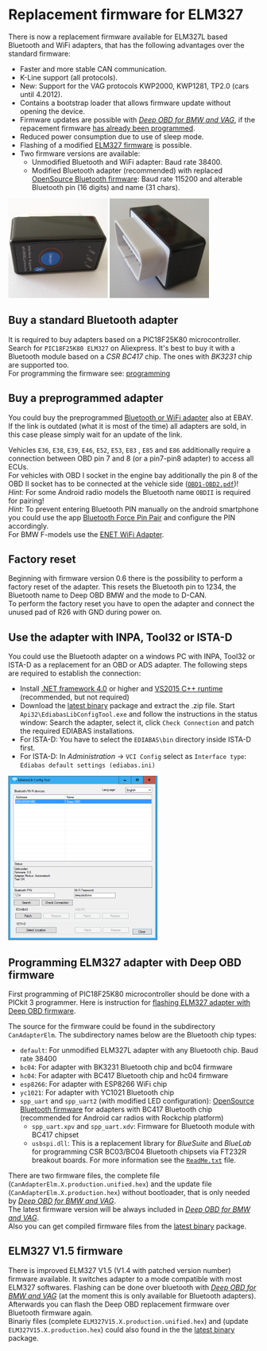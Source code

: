 # Replacement firmware for ELM327
There is now a replacement firmware available for ELM327L based Bluetooth and WiFi adapters, that has the following advantages over the standard firmware:
* Faster and more stable CAN communication.
* K-Line support (all protocols).
* New: Support for the VAG protocols KWP2000, KWP1281, TP2.0 (cars until 4.2012).
* Contains a bootstrap loader that allows firmware update without opening the device.
* Firmware updates are possible with _[Deep OBD for BMW and VAG](Deep_OBD_for_BMW_and_VAG.md)_, if the repacement firmware [has already been programmed](#programming-of-the-processor).
* Reduced power consumption due to use of sleep mode.
* Flashing of a modified [ELM327 firmware](#elm327-firmware) is possible.
* Two firmware versions are available:
  * Unmodified Bluetooth and WiFi adapter: Baud rate 38400.
  * Modified Bluetooth adapter (recommended) with replaced [OpenSource Bluetooth firmware](Custom_Bluetooth_firmware.md): Baud rate 115200 and alterable Bluetooth pin (16 digits) and name (31 chars).

![Bluetooth adapter top](Replacement_firmware_for_ELM327_BluetoothAdapterTopSmall.png) ![Bluetooth adapter bottom](Replacement_firmware_for_ELM327_BluetoothAdapterBottomSmall.png)

## Buy a standard Bluetooth adapter
It is required to buy adapters based on a PIC18F25K80 microcontroller.  
Search for `PIC18F25K80 ELM327` on Aliexpress. It's best to buy it with a Bluetooth module based on a _CSR BC417_ chip. The ones with _BK3231_ chip are supported too.  
For programming the firmware see: [programming](#programming-elm327-adapter-with-deep-obd-firmware)

## Buy a preprogrammed adapter
You could buy the preprogrammed [Bluetooth or WiFi adapter](https://www.ebay.de/itm/254658500482) also at EBAY.  
If the link is outdated (what it is most of the time) all adapters are sold, in this case please simply wait for an update of the link.  

Vehicles `E36`, `E38`, `E39`, `E46`, `E52`, `E53`, `E83` , `E85` and `E86` additionally require a connection between OBD pin 7 and 8 (or a pin7-pin8 adapter) to access all ECUs.  
For vehicles with OBD I socket in the engine bay additionally the pin 8 of the OBD II socket has to be connected at the vehicle side ([`OBD1-OBD2.pdf`](OBD1-OBD2.pdf))!  
_Hint:_ For some Android radio models the Bluetooth name `OBDII` is required for pairing!  
_Hint:_ To prevent entering Bluetooth PIN manually on the android smartphone you could use the app [Bluetooth Force Pin Pair](https://play.google.com/store/apps/details?id=com.solvaig.forcepair) and configure the PIN accordingly.  
For BMW F-models use the [ENET WiFi Adapter](ENET_WiFi_Adapter.md).

## Factory reset
Beginning with firmware version 0.6 there is the possibility to perform a factory reset of the adapter. This resets the Bluetooth pin to 1234, the Bluetooth name to Deep OBD BMW and the mode to D-CAN.  
To perform the factory reset you have to open the adapter and connect the unused pad of R26 with GND during power on.

## Use the adapter with INPA, Tool32 or ISTA-D
You could use the Bluetooth adapter on a windows PC with INPA, Tool32 or ISTA-D as a replacement for an OBD or ADS adapter. The following steps are required to establish the connection:
* Install [.NET framework 4.0](https://www.microsoft.com/de-de/download/details.aspx?id=17718) or higher and [VS2015 C++ runtime](https://www.microsoft.com/de-de/download/details.aspx?id=48145) (recommended, but not required)
* Download the [latest binary](https://github.com/uholeschak/ediabaslib/releases/latest) package and extract the .zip file. Start `Api32\EdiabasLibConfigTool.exe` and follow the instructions in the status window: Search the adapter, select it, click `Check Connection` and patch the required EDIABAS installations.
* For ISTA-D: You have to select the `EDIABAS\bin` directory inside ISTA-D first.
* For ISTA-D: In _Administration_ -> `VCI Config` select as `Interface type`: `Ediabas default settings (ediabas.ini)`

![EdiabasLib Config Tool](Replacement_firmware_for_ELM327_ConfigToolBluetoothSmall.png)

## Programming ELM327 adapter with Deep OBD firmware
First programming of PIC18F25K80 microcontroller should be done with a PICkit 3 programmer. Here is instruction for [flashing ELM327 adapter with Deep OBD firmware](Replace_ELM327_HC04_Firmware.md).

The source for the firmware could be found in the subdirectory `CanAdapterElm`. The subdirectory names below are the Bluetooth chip types:
* `default`: For unmodified ELM327L adapter with any Bluetooth chip. Baud rate 38400
* `bc04`: For adapter with BK3231 Bluetooth chip and bc04 firmware
* `hc04`: For adapter with BC417 Bluetooth chip and hc04 firmware
* `esp8266`: For adapter with ESP8266 WiFi chip
* `yc1021`: For adapter with YC1021 Bluetooth chip
* `spp_uart` and `spp_uart2` (with modified LED configuration): [OpenSource Bluetooth firmware](Custom_Bluetooth_firmware.md) for adapters with BC417 Bluetooth chip (recommended for Android car radios with Rockchip platform)
  * `spp_uart.xpv` and `spp_uart.xdv`: Firmware for Bluetooth module with BC417 chipset
  * `usbspi.dll`: This is a replacement library for _BlueSuite_ and _BlueLab_ for programming CSR BC03/BC04 Bluetooth chipsets via FT232R breakout boards. For more information see the [`ReadMe.txt`](../EdiabasLib/CanAdapterElm/Bluetooth/spp_uart/ReadMe.txt) file.

There are two firmware files, the complete file (`CanAdapterElm.X.production.unified.hex`) and the update file (`CanAdapterElm.X.production.hex`) without bootloader, that is only needed by _[Deep OBD for BMW and VAG](Deep_OBD_for_BMW_and_VAG.md)_.  
The latest firmware version will be always included in _[Deep OBD for BMW and VAG](Deep_OBD_for_BMW_and_VAG.md)_.  
Also you can get compiled firmware files from the [latest binary](https://github.com/uholeschak/ediabaslib/releases/latest) package.

## ELM327 V1.5 firmware
There is improved ELM327 V1.5 (V1.4 with patched version number) firmware available. It switches adapter to a mode compatible with most ELM327 softwares. 
Flashing can be done over bluetooth with _[Deep OBD for BMW and VAG](Deep_OBD_for_BMW_and_VAG.md)_ (at the moment this is only available for Bluetooth adapters).
Afterwards you can flash the Deep OBD replacement firmware over Bluetooth firmware again.  
Binariy files (complete `ELM327V15.X.production.unified.hex`) and (update `ELM327V15.X.production.hex`) could also found in the the [latest binary](https://github.com/uholeschak/ediabaslib/releases/latest) package.